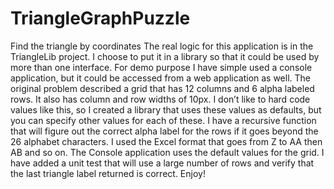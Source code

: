 # TriangleGraphPuzzle
Find the triangle by coordinates
The real logic for this application is in the TriangleLib project.  I choose to put it in a library so that it could be used by more than one interface.  For demo purpose I have simple used a console application, but it could be accessed from a web application as well.  The original problem described a grid that has 12 columns and 6 alpha labeled rows.  It also has column and row widths of 10px.  I don’t like to hard code values like this, so I created a library that uses these values as defaults, but you can specify other values for each of these.  I have a recursive function that will figure out the correct alpha label for the rows if it goes beyond the 26 alphabet characters.  I used the Excel format that goes from Z to AA then AB and so on.
The Console application uses the default values for the grid.  I have added a unit test that will use a large number of rows and verify that the last triangle label returned is correct.
Enjoy!
